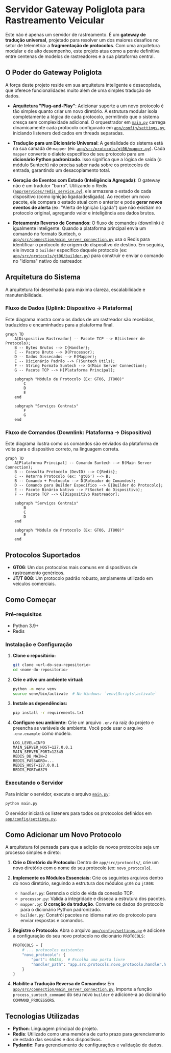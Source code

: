 # Servidor Gateway Poliglota para Rastreamento Veicular

Este não é apenas um servidor de rastreamento. É um **gateway de tradução universal**, projetado para resolver um dos maiores desafios no setor de telemétria: a **fragmentação de protocolos**. Com uma arquitetura modular e de alto desempenho, este projeto atua como a ponte definitiva entre centenas de modelos de rastreadores e a sua plataforma central.

## O Poder do Gateway Poliglota

A força deste projeto reside em sua arquitetura inteligente e desacoplada, que oferece funcionalidades muito além de uma simples tradução de dados.

*   **Arquitetura "Plug-and-Play"**: Adicionar suporte a um novo protocolo é tão simples quanto criar um novo diretório. A estrutura modular isola completamente a lógica de cada protocolo, permitindo que o sistema cresça sem complexidade adicional. O orquestrador em [`main.py`](main.py) carrega dinamicamente cada protocolo configurado em [`app/config/settings.py`](app/config/settings.py), iniciando listeners dedicados em threads separadas.

*   **Tradução para um Dicionário Universal**: A genialidade do sistema está na sua camada de `mapper` (ex: [`app/src/protocols/gt06/mapper.py`](app/src/protocols/gt06/mapper.py)). Cada `mapper` converte o dialeto específico de seu protocolo para um **dicionário Python padronizado**. Isso significa que a lógica de saída (o módulo Suntech) não precisa saber nada sobre os protocolos de entrada, garantindo um desacoplamento total.

*   **Geração de Eventos com Estado (Inteligência Agregada)**: O gateway não é um tradutor "burro". Utilizando o Redis ([`app/services/redis_service.py`](app/services/redis_service.py)), ele armazena o estado de cada dispositivo (como ignição ligada/desligada). Ao receber um novo pacote, ele compara o estado atual com o anterior e pode **gerar novos eventos de alerta** (ex: "Alerta de Ignição Ligada") que não existiam no protocolo original, agregando valor e inteligência aos dados brutos.

*   **Roteamento Reverso de Comandos**: O fluxo de comandos (downlink) é igualmente inteligente. Quando a plataforma principal envia um comando no formato Suntech, o [`app/src/connection/main_server_connection.py`](app/src/connection/main_server_connection.py) usa o Redis para identificar o protocolo de origem do dispositivo de destino. Em seguida, ele invoca o `builder` específico daquele protocolo (ex: [`app/src/protocols/gt06/builder.py`](app/src/protocols/gt06/builder.py)) para construir e enviar o comando no "idioma" nativo do rastreador.

## Arquitetura do Sistema

A arquitetura foi desenhada para máxima clareza, escalabilidade e manutenibilidade.

### Fluxo de Dados (Uplink: Dispositivo -> Plataforma)

Este diagrama mostra como os dados de um rastreador são recebidos, traduzidos e encaminhados para a plataforma final.

```mermaid
graph TD
    A[Dispositivo Rastreador] -- Pacote TCP --> B(Listener de Protocolo);
    B -- Bytes Brutos --> C{Handler};
    C -- Pacote Bruto --> D(Processor);
    D -- Dados Dissecados --> E(Mapper);
    E -- Dicionário Padrão --> F(Suntech Utils);
    F -- String Formato Suntech --> G(Main Server Connection);
    G -- Pacote TCP --> H[Plataforma Principal];

    subgraph "Módulo de Protocolo (Ex: GT06, JT808)"
        C
        D
        E
    end

    subgraph "Serviços Centrais"
        F
        G
    end
```

### Fluxo de Comandos (Downlink: Plataforma -> Dispositivo)

Este diagrama ilustra como os comandos são enviados da plataforma de volta para o dispositivo correto, na linguagem correta.

```mermaid
graph TD
    A[Plataforma Principal] -- Comando Suntech --> B(Main Server Connection);
    B -- Consulta Protocolo (DevID) --> C{Redis};
    C -- Retorna Protocolo (ex: 'gt06') --> B;
    B -- Comando + Protocolo --> D(Roteador de Comandos);
    D -- Comando para Builder Específico --> E{Builder do Protocolo};
    E -- Pacote Binário Nativo --> F(Socket do Dispositivo);
    F -- Pacote TCP --> G[Dispositivo Rastreador];

    subgraph "Serviços Centrais"
        B
        C
        D
    end

    subgraph "Módulo de Protocolo (Ex: GT06, JT808)"
        E
    end
```

## Protocolos Suportados

*   **GT06**: Um dos protocolos mais comuns em dispositivos de rastreamento genéricos.
*   **JT/T 808**: Um protocolo padrão robusto, amplamente utilizado em veículos comerciais.

## Como Começar

### Pré-requisitos

*   Python 3.9+
*   Redis

### Instalação e Configuração

1.  **Clone o repositório:**
    ```bash
    git clone <url-do-seu-repositorio>
    cd <nome-do-repositorio>
    ```

2.  **Crie e ative um ambiente virtual:**
    ```bash
    python -m venv venv
    source venv/bin/activate  # No Windows: `venv\Scripts\activate`
    ```

3.  **Instale as dependências:**
    ```bash
    pip install -r requirements.txt
    ```

4.  **Configure seu ambiente:**
    Crie um arquivo `.env` na raiz do projeto e preencha as variáveis de ambiente. Você pode usar o arquivo `.env.example` como modelo.
    ```
    LOG_LEVEL=INFO
    MAIN_SERVER_HOST=127.0.0.1
    MAIN_SERVER_PORT=12345
    REDIS_DB_MAIN=2
    REDIS_PASSWORD=...
    REDIS_HOST=127.0.0.1
    REDIS_PORT=6379
    ```

### Executando o Servidor

Para iniciar o servidor, execute o arquivo [`main.py`](main.py):

```bash
python main.py
```
O servidor iniciará os listeners para todos os protocolos definidos em [`app/config/settings.py`](app/config/settings.py).

## Como Adicionar um Novo Protocolo

A arquitetura foi pensada para que a adição de novos protocolos seja um processo simples e direto:

1.  **Crie o Diretório do Protocolo:**
    Dentro de `app/src/protocols/`, crie um novo diretório com o nome do seu protocolo (ex: `novo_protocolo`).

2.  **Implemente os Módulos Essenciais:**
    Crie os seguintes arquivos dentro do novo diretório, seguindo a estrutura dos módulos `gt06` ou `jt808`:
    *   `handler.py`: Gerencia o ciclo de vida da conexão TCP.
    *   `processor.py`: Valida a integridade e disseca a estrutura dos pacotes.
    *   `mapper.py`: **O coração da tradução**. Converte os dados do protocolo para o dicionário Python padronizado.
    *   `builder.py`: Constrói pacotes no idioma nativo do protocolo para enviar respostas e comandos.

3.  **Registre o Protocolo:**
    Abra o arquivo [`app/config/settings.py`](app/config/settings.py) e adicione a configuração do seu novo protocolo no dicionário `PROTOCOLS`:
    ```python
    PROTOCOLS = {
        # ... protocolos existentes
        "novo_protocolo": {
            "port": 65434,  # Escolha uma porta livre
            "handler_path": "app.src.protocols.novo_protocolo.handler.handle_connection"
        }
    }
    ```

4.  **Habilite a Tradução Reversa de Comandos:**
    Em [`app/src/connection/main_server_connection.py`](app/src/connection/main_server_connection.py), importe a função `process_suntech_command` do seu novo `builder` e adicione-a ao dicionário `COMMAND_PROCESSORS`.

## Tecnologias Utilizadas

*   **Python**: Linguagem principal do projeto.
*   **Redis**: Utilizado como uma memória de curto prazo para gerenciamento de estado das sessões e dos dispositivos.
*   **Pydantic**: Para gerenciamento de configurações e validação de dados.
